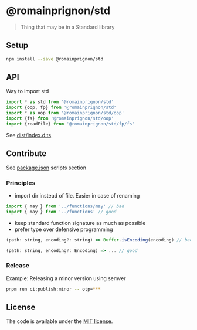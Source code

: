 # @romainprignon/std

> Thing that may be in a Standard library


## Setup

```sh
npm install --save @romainprignon/std
```


## API

Way to import std
```js
import * as std from '@romainprignon/std'
import {oop, fp} from '@romainprignon/std'
import * as oop from '@romainprignon/std/oop'
import {fs} from '@romainprignon/std/oop'
import {readFile} from '@romainprignon/std/fp/fs'
```

See [dist/index.d.ts](dist/index.d.ts)


## Contribute

See [package.json](package.json) scripts section

### Principles
- import dir instead of file. Easier in case of renaming
```js
import { may } from '../functions/may' // bad
import { may } from '../functions' // good
```
- keep standard function signature as much as possible
- prefer type over defensive programming
```js
(path: string, encoding?: string) => Buffer.isEncoding(encoding) // bad
```
```js
(path: string, encoding?: Encoding) => ... // good
```

### Release

Example: Releasing a minor version using semver

```sh
pnpm run ci:publish:minor -- otp=***
```


## License

The code is available under the [MIT license](LICENSE.md).
